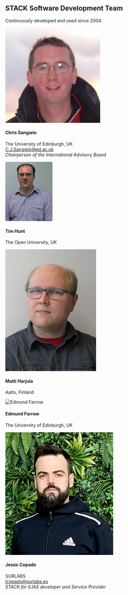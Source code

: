## STACK Software Development Team

<p>Continuously developed and used since 2004.</p>
 <div class="container">
	<div class="row">
		<div class="col-md-6 offset-3 text-center">
			<img class="img-person" src="../../img/people/chris.png" alt="Chris Sangwin" /><br>
			<h4>Chris Sangwin</h4>
			<p>
				The University of Edinburgh, UK<br />
				<a href="mailto:C.J.Sangwin@ed.ac.uk">C.J.Sangwin@ed.ac.uk</a><br />
				<em>Chairperson of the International Advisory Board</em>
			</p>
		</div>
    </div>
	<div class="row">
		<div class="col-md-4 text-center">
			<img class="img-person" src="../../img/people/tim.jpg" alt="Tim Hunt" /><br>
			<h4>Tim Hunt</h4>
			<p>The Open University, UK</p>
		</div>
		<div class="col-md-4 text-center">
			<img class="img-person" src="../../img/people/matti.jpg" alt="Matti Harjula" /><br>
			<h4>Matti Harjula</h4>
			<p>Aalto, Finland</p>
		</div>
		<div class="col-md-4 text-center">
			<img class="img-person" src="../../img/people/Edmund-Farrow.jpg" alt="Edmund Farrow" /><br>
			<h4>Edmund Farrow</h4>
			<p>The University of Edinburgh, UK</p>
		</div>
    </div>
	<div class="row">
		<div class="col-md-4 text-center">
			<img class="img-person" src="../../img/people/Jesus-Copado.jpg" alt="Jesús Copado" /><br>
			<h4>Jesús Copado</h4>
			<p>
				SURLABS<br />
				<a href="mailto:jcopado@surlabs.es">jcopado@surlabs.es</a><br />
				<em>STACK for ILIAS developer and Service Provider</em>
			</p>
		</div>
	</div>
</div>
